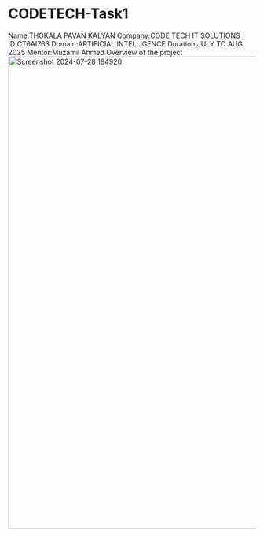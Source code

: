 # CODETECH-Task1
Name:THOKALA PAVAN KALYAN
Company:CODE TECH IT SOLUTIONS
ID:CT6AI763
Domain:ARTIFICIAL INTELLIGENCE
Duration:JULY TO AUG 2025
Mentor:Muzamil Ahmed
Overview of the project
<img width="960" alt="Screenshot 2024-07-28 184920" src="https://github.com/user-attachments/assets/fa5755c7-5f6e-4c44-bba1-4b0c04d7aa98">
